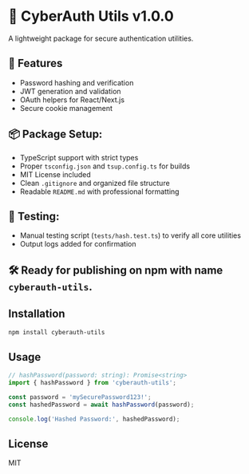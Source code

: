 # 🚀 CyberAuth Utils v1.0.0

A lightweight package for secure authentication utilities.
## 🔐 Features

- Password hashing and verification
- JWT generation and validation
- OAuth helpers for React/Next.js
- Secure cookie management

## 📦 Package Setup:
- TypeScript support with strict types
- Proper `tsconfig.json` and `tsup.config.ts` for builds
- MIT License included
- Clean `.gitignore` and organized file structure
- Readable `README.md` with professional formatting

## 🧪 Testing:
- Manual testing script (`tests/hash.test.ts`) to verify all core utilities
- Output logs added for confirmation

## 🛠️ Ready for publishing on npm with name `cyberauth-utils`.

## Installation

```bash
npm install cyberauth-utils
```

## Usage

```ts
// hashPassword(password: string): Promise<string>
import { hashPassword } from 'cyberauth-utils';

const password = 'mySecurePassword123!';
const hashedPassword = await hashPassword(password);

console.log('Hashed Password:', hashedPassword);
```

## License

MIT
